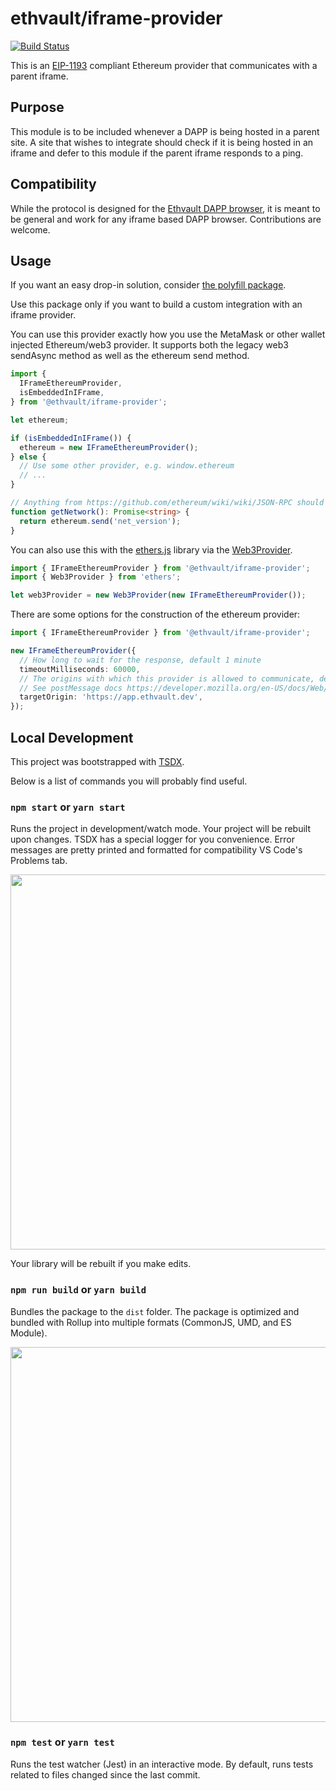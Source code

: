 # ethvault/iframe-provider

[![Build Status](https://travis-ci.org/ethvault/iframe-provider.svg?branch=master)](https://travis-ci.org/ethvault/iframe-provider)

This is an [EIP-1193](https://github.com/ethereum/EIPs/blob/master/EIPS/eip-1193.md) compliant Ethereum provider that
communicates with a parent iframe.

## Purpose

This module is to be included whenever a DAPP is being hosted in a parent site. A site that wishes to integrate
should check if it is being hosted in an iframe and defer to this module if the parent iframe responds to a ping.

## Compatibility

While the protocol is designed for the [Ethvault DAPP browser](https://app.ethvault.dev), it is meant to be general
and work for any iframe based DAPP browser. Contributions are welcome.

## Usage

If you want an easy drop-in solution, consider [the polyfill package](https://github.com/ethvault/iframe-provider-polyfill).

Use this package only if you want to build a custom integration with an iframe provider.

You can use this provider exactly how you use the MetaMask or other wallet injected Ethereum/web3 provider. It supports both the legacy web3 sendAsync method as well as the ethereum send method.

```typescript
import {
  IFrameEthereumProvider,
  isEmbeddedInIFrame,
} from '@ethvault/iframe-provider';

let ethereum;

if (isEmbeddedInIFrame()) {
  ethereum = new IFrameEthereumProvider();
} else {
  // Use some other provider, e.g. window.ethereum
  // ...
}

// Anything from https://github.com/ethereum/wiki/wiki/JSON-RPC should be supported
function getNetwork(): Promise<string> {
  return ethereum.send('net_version');
}
```

You can also use this with the [ethers.js](https://github.com/ethers-io/ethers.js) library
via the [Web3Provider](https://docs.ethers.io/ethers.js/html/api-providers.html#web3provider-inherits-from-jsonrpcprovider).

```typescript
import { IFrameEthereumProvider } from '@ethvault/iframe-provider';
import { Web3Provider } from 'ethers';

let web3Provider = new Web3Provider(new IFrameEthereumProvider());
```

There are some options for the construction of the ethereum provider:

```typescript
import { IFrameEthereumProvider } from '@ethvault/iframe-provider';

new IFrameEthereumProvider({
  // How long to wait for the response, default 1 minute
  timeoutMilliseconds: 60000,
  // The origins with which this provider is allowed to communicate, default '*'
  // See postMessage docs https://developer.mozilla.org/en-US/docs/Web/API/Window/postMessage
  targetOrigin: 'https://app.ethvault.dev',
});
```

## Local Development

This project was bootstrapped with [TSDX](https://github.com/jaredpalmer/tsdx).

Below is a list of commands you will probably find useful.

### `npm start` or `yarn start`

Runs the project in development/watch mode. Your project will be rebuilt upon changes. TSDX has a special logger for you convenience. Error messages are pretty printed and formatted for compatibility VS Code's Problems tab.

<img src="https://user-images.githubusercontent.com/4060187/52168303-574d3a00-26f6-11e9-9f3b-71dbec9ebfcb.gif" width="600" />

Your library will be rebuilt if you make edits.

### `npm run build` or `yarn build`

Bundles the package to the `dist` folder.
The package is optimized and bundled with Rollup into multiple formats (CommonJS, UMD, and ES Module).

<img src="https://user-images.githubusercontent.com/4060187/52168322-a98e5b00-26f6-11e9-8cf6-222d716b75ef.gif" width="600" />

### `npm test` or `yarn test`

Runs the test watcher (Jest) in an interactive mode.
By default, runs tests related to files changed since the last commit.
